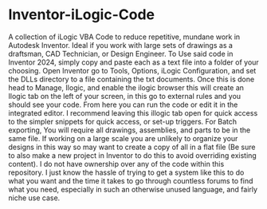 # Inventor-iLogic-Code
A collection of iLogic VBA Code to reduce repetitive, mundane work in Autodesk Inventor. Ideal if you work with large sets of drawings as a draftsman, CAD Technician, or Design Engineer.
To Use said code in Inventor 2024, simply copy and paste each as a text file into a folder of your choosing. Open Inventor go to Tools, Options, iLogic Configuration, and set the DLLs directory to a file containing the txt documents. Once this is done head to Manage, Ilogic, and enable the ilogic browser this will create an Ilogic tab on the left of your screen, in this go to external rules and you should see your code. From here you can run the code or edit it in the integrated editor. I recommend leaving this illogic tab open for quick access to the simpler snippets for quick access, or set-up triggers.
For Batch exporting, You will require all drawings, assemblies, and parts to be in the same file. If working on a large scale you are unlikely to organize your designs in this way so may want to create a copy of all in a flat file (Be sure to also make a new project in Inventor to do this to avoid overriding existing content).
I do not have ownership over any of the code within this repository. I just know the hassle of trying to get a system like this to do what you want and the time it takes to go through countless forums to find what you need, especially in such an otherwise unused language, and fairly niche use case. 
